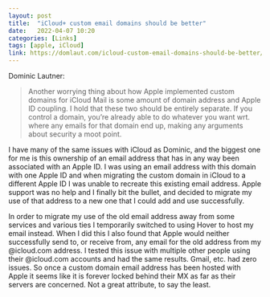 ```yaml
---
layout: post
title:  "iCloud+ custom email domains should be better"
date:   2022-04-07 10:20
categories: [Links]
tags: [apple, iCloud]
link: https://domlaut.com/icloud-custom-email-domains-should-be-better/
---
```


Dominic Lautner:

>Another worrying thing about how Apple implemented custom domains for iCloud Mail is some amount of domain address and Apple ID coupling. I hold that these two should be entirely separate. If you control a domain, you’re already able to do whatever you want wrt. where any emails for that domain end up, making any arguments about security a moot point.

I have many of the same issues with iCloud as Dominic, and the biggest one for me is this ownership of an email address that has in any way been associated with an Apple ID. I was using an email address with this domain with one Apple ID and when migrating the custom domain in iCloud to a different Apple ID I was unable to recreate this existing email address. Apple support was no help and I finally bit the bullet, and decided to migrate my use of that address to a new one that I could add and use successfully.

In order to migrate my use of the old email address away from some services and various ties I temporarily switched to using Hover to host my email instead. When I did this I also found that Apple would neither successfully send to, or receive from, any email for the old address from my @icloud.com address. I tested this issue with multiple other people using their @icloud.com accounts and had the same results. Gmail, etc. had zero issues. So once a custom domain email address has been hosted with Apple it seems like it is forever locked behind their MX as far as their servers are concerned. Not a great attribute, to say the least.
